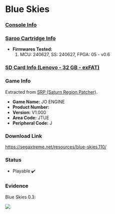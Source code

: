 # Blue Skies

### [Console Info](../../../../../Info/Consoles/VA13/README.md)

### [Saroo Cartridge Info](../../../../../Info/Cartridges/RetroGameParadiseStore/1.32F/README.md)

- <b>Firmwares Tested:</b>
  1. MCU: 240627, SS: 240627, FPGA: 05 - v0.6

### [SD Card Info (Lenovo - 32 GB - exFAT)](../../../../../Info/SdCards/Lenovo/32GB/exfat/README.md)

### Game Info

Extracted from [SRP (Saturn Region Patcher)](https://segaxtreme.net/resources/saturn-region-patcher.81/download).

- <b>Game Name:</b> JO ENGINE
- <b>Product Number:</b>
- <b>Version:</b> V1.000
- <b>Area Code:</b> JTUE
- <b>Peripheral Code:</b> J

### Download Link

https://segaxtreme.net/resources/blue-skies.110/

### Status

- Playable :heavy_check_mark:

### Evidence

Blue Skies 0.3:

[![](https://img.youtube.com/vi/J9QGD9e_dVo/0.jpg)](https://www.youtube.com/watch?v=J9QGD9e_dVo)
